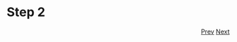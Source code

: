 # Step 2

<p style="text-align:right;">
<a href="/docs/01-step.md#step-1">Prev</a>
 <a href="/docs/02-step.md#step-2">Next</a>
</p>
